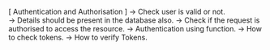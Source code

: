 [ Authentication and Authorisation ]
-> Check user is valid or not.       
-> Details should be present in the database also.
-> Check if the request is authorised to access the resource.
-> Authentication using function.
-> How to check tokens.
-> How to verify Tokens.
